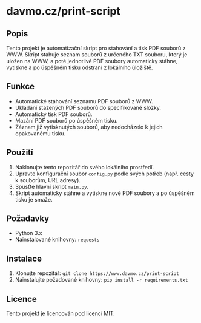 # davmo.cz/print-script

## Popis
Tento projekt je automatizační skript pro stahování a tisk PDF souborů z WWW. Skript stahuje seznam souborů z určeného TXT souboru, který je uložen na WWW, a poté jednotlivé PDF soubory automaticky stáhne, vytiskne a po úspěšném tisku odstraní z lokálního úložiště.

## Funkce
- Automatické stahování seznamu PDF souborů z WWW.
- Ukládání stažených PDF souborů do specifikované složky.
- Automatický tisk PDF souborů.
- Mazání PDF souborů po úspěšném tisku.
- Záznam již vytisknutých souborů, aby nedocházelo k jejich opakovanému tisku.

## Použití
1. Naklonujte tento repozitář do svého lokálního prostředí.
2. Upravte konfigurační soubor `config.py` podle svých potřeb (např. cesty k souborům, URL adresy).
3. Spusťte hlavní skript `main.py`.
4. Skript automaticky stáhne a vytiskne nové PDF soubory a po úspěšném tisku je smaže.

## Požadavky
- Python 3.x
- Nainstalované knihovny: `requests`

## Instalace
1. Klonujte repozitář: `git clone https://www.davmo.cz/print-script`
2. Nainstalujte požadované knihovny: `pip install -r requirements.txt`

## Licence
Tento projekt je licencován pod licencí MIT.

